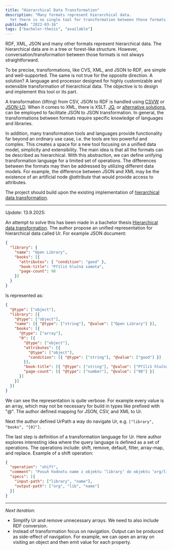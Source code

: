 ```yaml
---
title: "Hierarchical Data Transformation"
description: "Many formats represent hierarchical data.
  Yet there is no single tool for transformation between those formats, with strict output control."
published: "2022-03-16"
tags: ["bachelor-thesis", "available"]
---
```


RDF, XML, JSON and many other formats represent hierarchical data.
The hierarchical data are in a tree or forest-like structure.
However, conversation/transformation between those formats is not always straightforward.

To be precise, transformations, like CVS, XML, and JSON to RDF, are simple and well-supported.
The same is not true for the opposite direction.
A solution?
A language and processor designed for highly customizable and extensible transformation of hierarchical data.
The objective is to design and implement this tool or its part.

A transformation (lifting) from CSV, JSON to RDF is handled using [CSVW] or [JSON-LD].
When it comes to XML, there is XSLT.
[JQ], or [alternative solutions], can be employed to facilitate JSON to JSON transformation.
In general, the transformations between formats require specific knowledge of languages and libraries.

In addition, many transformation tools and languages provide functionality far beyond an ordinary use case, i.e. the tools are too powerful and complex.
This creates a space for a new tool focusing on a unified data model, simplicity and extensibility.
The main idea is that all the formats can be described as hierarchical.
With this abstraction, we can define unifying transformation language for a limited set of operations.
The differences between the formats may then be addressed by utilizing different data models.
For example, the difference between JSON and XML may be the existence of an artificial node *@attribute* that would provide access to attributes.

The project should build upon the existing implementation of [hierarchical data transformation].

---

*Update*: 13.9.2025:

An attempt to solve this has been made in a bachelor thesis [Hierarchical data transformation](https://dspace.cuni.cz/handle/20.500.11956/193054).
The author propose an unified representation for hierarchical data called Ur.
For example JSON document:
```json
{
  "library": {
    "name": "Open Library",
    "books": [{
      "attributes": { "condition": "good" },
      "book-title": "Příliš hlučná samota",
      "page-count": 98
    }]
  }
}
```
Is represented as:
```json
{
  "@type": ["object"],
  "library": [{
    "@type": ["object"],
    "name": [{ "@type": ["string"], "@value": ["Open Library"] }],
    "books": [{
      "@type": ["array"],
      "0": [{
        "@type": ["object"],
        "attributes": [{
          "@type": ["object"],
          "condition": [{ "@type": ["string"], "@value": ["good"] }]
        }],
        "book-title": [{ "@type": ["string"], "@value": ["Příliš hlučná samota"] }],
        "page-count": [{ "@type": ["number"], "@value": ["98"] }]
      }]
    }]
  }]
}
```
We can see the representation is quite verbose.
For example every value is an array, which may not be necessary for build in types like prefixed with "@".
The author defined mapping for JSON, CSV, and XML to Ur.

Next the author defined UrPath a way do navigate Ur, e.g. `["library", "books", "[0]"]`.

The last step is definition of a transformation language for Ur.
Here author explores interesting idea where the query language is defined as a set of operations.
The operations include: shift, remove, default, filter, array-map, and replace.
Example of a shift operation:
```json
{
  "operation": "shift",
  "comment": "Posuň hodnotu name z objektu ’library’ do objektu ’org/lib’",
  "specs": [{
    "input-path": ["library", "name"],
    "output-path": ["org", "lib", "name"]
  }]
}
```

---

*Next iteration*:

- Simplify Ur and remove unnecessary arrays.
  We need to also include RDF conversion.
- Instead of transformation focus on navigation.
  Output can be produced as side-effect of navigation.
  For example, we can open an array on visiting an object and then emit value for each property.


[json-ld]: <https://json-ld.org/>
[csvw]: <https://www.w3.org/TR/tabular-data-primer/>
[hierarchical data transformation]: <https://github.com/skodapetr/hierarchical-data-transformations>
[xslt-equivalent-for-json]: <https://stackoverflow.com/questions/1618038/xslt-equivalent-for-json>
[jq]: <https://stedolan.github.io/jq/>
[alternative solutions]: <https://stackoverflow.com/questions/1618038/xslt-equivalent-for-json>
